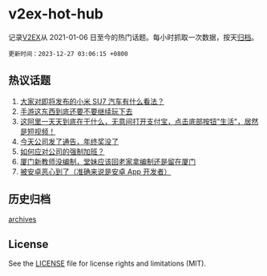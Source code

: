 # v2ex-hot-hub

 记录[V2EX](https://www.v2ex.com/)从 2021-01-06 日至今的热门话题。每小时抓取一次数据，按天[归档](archives)。

`更新时间：2023-12-27 03:06:15 +0800`

## 热议话题

1. [大家对即将发布的小米 SU7 汽车有什么看法？](https://www.v2ex.com/t/1003405)
1. [手游这东西到底还要不要继续玩下去](https://www.v2ex.com/t/1003484)
1. [这阿里一天天到底在干什么，无意间打开支付宝，点击底部按钮"生活"，居然是短视频！](https://www.v2ex.com/t/1003422)
1. [今天公司发了通告，年终奖没了](https://www.v2ex.com/t/1003467)
1. [如何应对公司的强制加班？](https://www.v2ex.com/t/1003409)
1. [厦门新教师没编制，堂妹应该回老家拿编制还是留在厦门](https://www.v2ex.com/t/1003448)
1. [被安卓恶心到了（准确来说是安卓 App 开发者）](https://www.v2ex.com/t/1003401)

## 历史归档

[archives](archives)

## License

See the [LICENSE](LICENSE) file for license rights and limitations (MIT).

